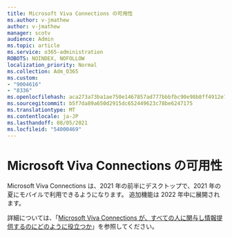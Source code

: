 ```yaml
---
title: Microsoft Viva Connections の可用性
ms.author: v-jmathew
author: v-jmathew
manager: scotv
audience: Admin
ms.topic: article
ms.service: o365-administration
ROBOTS: NOINDEX, NOFOLLOW
localization_priority: Normal
ms.collection: Adm_O365
ms.custom:
- "9004616"
- "8336"
ms.openlocfilehash: aca273a73ba1ae750e1467857ad777bbbfbc90e98b8ff4912e7acef498010221
ms.sourcegitcommit: b5f7da89a650d2915dc652449623c78be6247175
ms.translationtype: MT
ms.contentlocale: ja-JP
ms.lasthandoff: 08/05/2021
ms.locfileid: "54000469"
---
```

# <a name="microsoft-viva-connections-availability"></a>Microsoft Viva Connections の可用性

Microsoft Viva Connections は、2021 年の前半にデスクトップで、2021 年の夏にモバイルで利用できるようになります。 追加機能は 2022 年中に展開されます。

詳細については、「[Microsoft Viva Connections が、すべての人に関与し情報提供するのにどのように役立つか](https://techcommunity.microsoft.com/t5/microsoft-viva-blog/microsoft-viva-connections-helps-everyone-to-stay-engaged-and/ba-p/2107009)」を参照してください。
